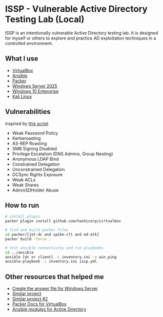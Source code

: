 # ISSP - Vulnerable Active Directory Testing Lab (Local)

ISSP is an intentionally vulnerable Active Directory testing lab. It is designed for myself or others to explore and practice AD exploitation techniques in a controlled environment.

## What I use
- [VirtualBox](https://www.virtualbox.org/)
- [Ansible](https://www.ansible.com/)
- [Packer](https://developer.hashicorp.com/packer)
- [Windows Server 2025](https://www.microsoft.com/en-us/evalcenter/evaluate-windows-server-2025)
- [Windows 10 Enterprise](https://www.microsoft.com/en-us/evalcenter/evaluate-windows-10-enterprise)
- [Kali Linux](https://www.kali.org/)

## Vulnerabilities
inspired by [this script](https://github.com/safebuffer/vulnerable-AD)
- Weak Password Policy
- Kerberoasting
- AS-REP Roasting 
- SMB Signing Disabled
- Privilege Escalation (DNS Admins, Group Nesting)
- Anonymous LDAP Bind
- Constrained Delegation
- Unconstrained Delegation
- DCSync Rights Exposure
- Weak ACLs
- Weak Shares
- AdminSDHolder Abuse

## How to run
```bash
# install plugin
packer plugin install github.com/hashicorp/virtualbox

# find and build packer files
cd packer/[jet-dc and spike-clt and ed-atk]
packer build -force .

# test ansible connectivity and run playbooks
cd ../ansible
ansible [dc or client] -i inventory.ini -m win_ping
ansible-playbook -i inventory.ini issp.yml
```

## Other resources that helped me
- [Create the answer file for Windows Server](https://github.com/chef/bento/blob/main/packer_templates/win_answer_files/2025/Autounattend.xml)
- [Similar project](https://github.com/dteslya/win-iac-lab)
- [Similar project #2](https://github.com/blink-zero/ansible-ad-lab)
- [Packer Docs for VirtualBox](https://developer.hashicorp.com/packer/integrations/hashicorp/virtualbox/latest/components/builder/iso)
- [Ansible modules for Active Directory](https://galaxy.ansible.com/ui/repo/published/microsoft/ad/docs/?extIdCarryOver=true&sc_cid=701f2000001OH7YAAW)
